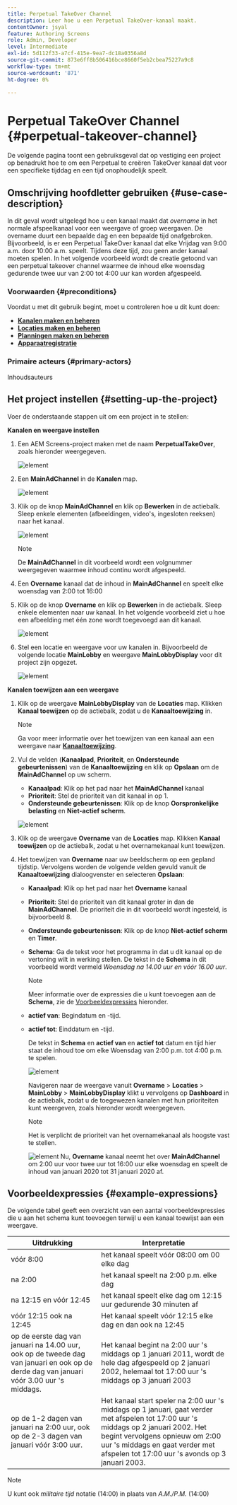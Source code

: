 ```yaml
---
title: Perpetual TakeOver Channel
description: Leer hoe u een Perpetual TakeOver-kanaal maakt.
contentOwner: jsyal
feature: Authoring Screens
role: Admin, Developer
level: Intermediate
exl-id: 5d112f33-a7cf-415e-9ea7-dc18a0356a8d
source-git-commit: 873e6ff8b506416bce8660f5eb2cbea75227a9c8
workflow-type: tm+mt
source-wordcount: '871'
ht-degree: 0%

---
```


# Perpetual TakeOver Channel {#perpetual-takeover-channel}

De volgende pagina toont een gebruiksgeval dat op vestiging een project op benadrukt hoe te om een Perpetual te creëren TakeOver kanaal dat voor een specifieke tijddag en een tijd onophoudelijk speelt.

## Omschrijving hoofdletter gebruiken {#use-case-description}

In dit geval wordt uitgelegd hoe u een kanaal maakt dat *overname* in het normale afspeelkanaal voor een weergave of groep weergaven. De overname duurt een bepaalde dag en een bepaalde tijd onafgebroken.
Bijvoorbeeld, is er een Perpetual TakeOver kanaal dat elke Vrijdag van 9:00 a.m. door 10:00 a.m. speelt. Tijdens deze tijd, zou geen ander kanaal moeten spelen. In het volgende voorbeeld wordt de creatie getoond van een perpetual takeover channel waarmee de inhoud elke woensdag gedurende twee uur van 2:00 tot 4:00 uur kan worden afgespeeld.

### Voorwaarden {#preconditions}

Voordat u met dit gebruik begint, moet u controleren hoe u dit kunt doen:

* **[Kanalen maken en beheren](managing-channels.md)**
* **[Locaties maken en beheren](managing-locations.md)**
* **[Planningen maken en beheren](managing-schedules.md)**
* **[Apparaatregistratie](device-registration.md)**

### Primaire acteurs {#primary-actors}

Inhoudsauteurs

## Het project instellen {#setting-up-the-project}

Voer de onderstaande stappen uit om een project in te stellen:

**Kanalen en weergave instellen**

1. Een AEM Screens-project maken met de naam **PerpetualTakeOver**, zoals hieronder weergegeven.

   ![element](assets/p_usecase1.png)

1. Een **MainAdChannel** in de **Kanalen** map.

   ![element](assets/p_usecase2.png)

1. Klik op de knop **MainAdChannel** en klik op **Bewerken** in de actiebalk. Sleep enkele elementen (afbeeldingen, video&#39;s, ingesloten reeksen) naar het kanaal.

   ![element](assets/p_usecase3.png)


   >[!NOTE]
   >De **MainAdChannel** in dit voorbeeld wordt een volgnummer weergegeven waarmee inhoud continu wordt afgespeeld.

1. Een **Overname** kanaal dat de inhoud in **MainAdChannel** en speelt elke woensdag van 2:00 tot 16:00

1. Klik op de knop **Overname** en klik op **Bewerken** in de actiebalk. Sleep enkele elementen naar uw kanaal. In het volgende voorbeeld ziet u hoe een afbeelding met één zone wordt toegevoegd aan dit kanaal.

   ![element](assets/p_usecase4.png)

1. Stel een locatie en weergave voor uw kanalen in. Bijvoorbeeld de volgende locatie **MainLobby** en weergave **MainLobbyDisplay** voor dit project zijn opgezet.

   ![element](assets/p_usecase5.png)

**Kanalen toewijzen aan een weergave**

1. Klik op de weergave **MainLobbyDisplay** van de **Locaties** map. Klikken **Kanaal toewijzen** op de actiebalk, zodat u de **Kanaaltoewijzing** in.

   >[!NOTE]
   >Ga voor meer informatie over het toewijzen van een kanaal aan een weergave naar **[Kanaaltoewijzing](channel-assignment.md)**.

1. Vul de velden (**Kanaalpad**, **Prioriteit**, en **Ondersteunde gebeurtenissen**) van de **Kanaaltoewijzing** en klik op **Opslaan** om de **MainAdChannel** op uw scherm.

   * **Kanaalpad**: Klik op het pad naar het **MainAdChannel** kanaal
   * **Prioriteit**: Stel de prioriteit van dit kanaal in op 1.
   * **Ondersteunde gebeurtenissen**: Klik op de knop **Oorspronkelijke belasting** en **Niet-actief scherm**.

   ![element](assets/p_usecase6.png)

1. Klik op de weergave **Overname** van de **Locaties** map. Klikken **Kanaal toewijzen** op de actiebalk, zodat u het overnamekanaal kunt toewijzen.

1. Het toewijzen van **Overname** naar uw beeldscherm op een gepland tijdstip. Vervolgens worden de volgende velden gevuld vanuit de **Kanaaltoewijzing** dialoogvenster en selecteren **Opslaan**:

   * **Kanaalpad**: Klik op het pad naar het **Overname** kanaal
   * **Prioriteit**: Stel de prioriteit van dit kanaal groter in dan de **MainAdChannel**. De prioriteit die in dit voorbeeld wordt ingesteld, is bijvoorbeeld 8.
   * **Ondersteunde gebeurtenissen**: Klik op de knop **Niet-actief scherm** en **Timer**.
   * **Schema**: Ga de tekst voor het programma in dat u dit kanaal op de vertoning wilt in werking stellen. De tekst in de **Schema** in dit voorbeeld wordt vermeld *Woensdag na 14.00 uur en vóór 16.00 uur*.

     >[!NOTE]
     >Meer informatie over de expressies die u kunt toevoegen aan de **Schema**, zie de [Voorbeeldexpressies](#example-expressions) hieronder.
   * **actief van**: Begindatum en -tijd.
   * **actief tot**: Einddatum en -tijd.

     De tekst in **Schema** en **actief van** en **actief tot** datum en tijd hier staat de inhoud toe om elke Woensdag van 2:00 p.m. tot 4:00 p.m. te spelen.


     ![element](assets/p_usecase7.png)

     Navigeren naar de weergave vanuit **Overname** > **Locaties** > **MainLobby** > **MainLobbyDisplay** klikt u vervolgens op **Dashboard** in de actiebalk, zodat u de toegewezen kanalen met hun prioriteiten kunt weergeven, zoals hieronder wordt weergegeven.

     >[!NOTE]
     >Het is verplicht de prioriteit van het overnamekanaal als hoogste vast te stellen.

     ![element](assets/p_usecase8.png)
Nu, **Overname** kanaal neemt het over **MainAdChannel** om 2:00 uur voor twee uur tot 16:00 uur elke woensdag en speelt de inhoud van januari 2020 tot 31 januari 2020 af.

## Voorbeeldexpressies {#example-expressions}

De volgende tabel geeft een overzicht van een aantal voorbeeldexpressies die u aan het schema kunt toevoegen terwijl u een kanaal toewijst aan een weergave.

| **Uitdrukking** | **Interpretatie** |
|---|---|
| vóór 8:00 | het kanaal speelt vóór 08:00 om 00 elke dag |
| na 2:00 | het kanaal speelt na 2:00 p.m. elke dag |
| na 12:15 en vóór 12:45 | het kanaal speelt elke dag om 12:15 uur gedurende 30 minuten af |
| vóór 12:15 ook na 12:45 | Het kanaal speelt vóór 12:15 elke dag en dan ook na 12:45 |
| op de eerste dag van januari na 14.00 uur, ook op de tweede dag van januari en ook op de derde dag van januari vóór 3.00 uur &#39;s middags. | Het kanaal begint na 2:00 uur &#39;s middags op 1 januari 2011, wordt de hele dag afgespeeld op 2 januari 2002, helemaal tot 17:00 uur &#39;s middags op 3 januari 2003 |
| op de 1-2 dagen van januari na 2:00 uur, ook op de 2-3 dagen van januari vóór 3:00 uur. | Het kanaal start speler na 2:00 uur &#39;s middags op 1 januari, gaat verder met afspelen tot 17:00 uur &#39;s middags op 2 januari 2002. Het begint vervolgens opnieuw om 2:00 uur &#39;s middags en gaat verder met afspelen tot 17:00 uur &#39;s avonds op 3 januari 2003. |

>[!NOTE]
>
>U kunt ook _militaire tijd_ notatie (14:00) in plaats van *A.M./P.M.* (14:00)
